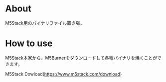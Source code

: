# About
M5Stack用のバイナリファイル置き場。

# How to use
M5Stack本家から、M5Burnerをダウンロードして各種バイナリを焼くことができます。

M5Stack Dowload(https://www.m5stack.com/download)


